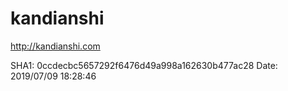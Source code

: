 # kandianshi
http://kandianshi.com

SHA1: 0ccdecbc5657292f6476d49a998a162630b477ac28 Date: 2019/07/09 18:28:46
